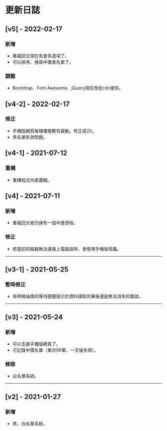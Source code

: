 # 更新日誌

## [v5] - 2022-02-17
### 新增
* 重複回文現在有更多選項了。
* 可以排序、搜尋中獎者名單了。
### 調整
* Bootstrap、Font Awesome、jQuery現在改從cdn提供。

## [v4-2] - 2022-02-17
### 修正
* 手機版網頁每樓樓層數有變動，修正成20。
* 黑名單失效問題。

## [v4-1] - 2021-07-12
### 重構
* 重構程式內部邏輯。

## [v4] - 2021-07-11
### 新增
* 重複回文者仍保有一個中獎資格。
### 修正
* 若當前伺服器無法連接上電腦版時，會使用手機版爬蟲。
---
## [v3-1] - 2021-05-25
### 暫時修正
* 有時候抽獎的等待圈圈提示於資料讀取完畢後還是無法消失的錯誤。
---
## [v3] - 2021-05-24
### 新增
* 可以支援手機版網頁了。
* 可記錄中獎名單（單次99筆，一天後失效）。
### 移除
* 白名單系統。
---
## [v2] - 2021-01-27
### 新增
* 黑、白名單系統。
